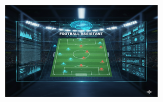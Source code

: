 <img src="https://github.com/tunahankilic/football-assistant/blob/main/images/football-assistant.png" width="500" height="300">

